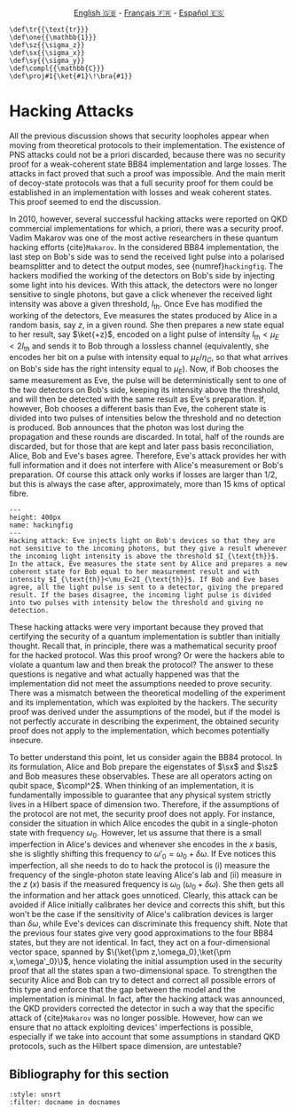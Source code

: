 <p style="text-align: center;">
    <a id="linken" href="../../../../en/content/index.html">English &#x1F1EC;&#x1F1E7;</a> - 
    <a id="linkfr" href="../../../../fr/content/index.html">Français &#x1F1EB;&#x1F1F7;</a> - 
    <a id="linkes" href="../../../../es/content/index.html">Español &#x1F1EA;&#x1F1F8;</a>
</p>
<script>
    currentPage = window.location.href;
    beforeLang = currentPage.slice(0, currentPage.indexOf("content") - 3);
    afterLang = currentPage.slice(currentPage.indexOf("content"));
    document.getElementById("linken").href = beforeLang + "en/" + afterLang;
    document.getElementById("linkfr").href = beforeLang + "fr/" + afterLang;
    document.getElementById("linkes").href = beforeLang + "es/" + afterLang;
</script>


```{math}
\def\tr{{\text{tr}}}
\def\one{{\mathbb{1}}}
\def\sz{{\sigma_z}}
\def\sx{{\sigma_x}}
\def\sy{{\sigma_y}}
\def\compl{{\mathbb{C}}}
\def\proj#1{\ket{#1}\!\bra{#1}}
```

# Hacking Attacks

All the previous discussion shows that security loopholes appear when moving from theoretical protocols to their implementation. The existence of PNS attacks could not be a priori discarded, because there was no security proof for a weak-coherent state BB84 implementation and large losses. The attacks in fact proved that such a proof was impossible. And the main merit of decoy-state protocols was that a full security proof for them could be established in an implementation with losses and weak coherent states. This proof seemed to end the discussion.

In 2010, however, several successful hacking attacks were reported on QKD commercial implementations for which, a priori, there was a security proof. Vadim Makarov was one of the most active researchers in these quantum hacking efforts {cite}`Makarov`. In the considered BB84 implementation, the last step on Bob's side was to send the received light pulse into a polarised beamsplitter and to detect the output modes, see {numref}`hackingfig`. The hackers modified the working of the detectors on Bob's side by injecting some light into his devices. With this attack, the detectors were no longer sensitive to single photons, but gave a click whenever the received light intensity was above a given threshold, $I_{\text{th}}$. Once Eve has modified the working of the detectors, Eve measures the states produced by Alice in a random basis, say $z$, in a given round. She then prepares a new state equal to her result, say $\ket{+z}$, encoded on a light pulse of intensity $I_{\text{th}}<\mu_E<2I_{\text{th}}$  and sends it to Bob through a lossless channel (equivalently, she encodes her bit on a pulse with intensity equal to $\mu_E/\eta_C$, so that what arrives on Bob's side has the right intensity equal to $\mu_E$). Now, if Bob chooses the same measurement as Eve, the pulse will be deterministically sent to one of the two detectors on Bob's side, keeping its intensity above the threshold, and will then be detected with the same result as Eve's preparation. If, however, Bob chooses a different basis than Eve, the coherent state is divided into two pulses of intensities below the threshold and no detection is produced. Bob announces that the photon was lost during the propagation and these rounds are discarded. In total, half of the rounds are discarded, but for those that are kept and later pass basis reconciliation, Alice, Bob and Eve's bases agree. Therefore, Eve's attack provides her with full information and it does not interfere with Alice's measurement or Bob's preparation. Of course this attack only works if losses are larger than $1/2$, but this is always the case after, approximately, more than 15 kms of optical fibre. 

```{figure} ./Hacking.png
---
height: 400px
name: hackingfig
---
Hacking attack: Eve injects light on Bob's devices so that they are not sensitive to the incoming photons, but they give a result whenever the incoming light intensity is above the threshold $I_{\text{th}}$. In the attack, Eve measures the state sent by Alice and prepares a new coherent state for Bob equal to her measurement result and with intensity $I_{\text{th}}<\mu_E<2I_{\text{th}}$. If Bob and Eve bases agree, all the light pulse is sent to a detector, giving the prepared result. If the bases disagree, the incoming light pulse is divided into two pulses with intensity below the threshold and giving no detection.
```

These hacking attacks were very important because they proved that certifying the security of a quantum implementation is subtler than initially thought. Recall that, in principle, there was a mathematical security proof for the hacked protocol. Was this proof wrong? Or were the hackers able to violate a quantum law and then break the protocol? The answer to these questions is negative and what actually happened was that the implementation did not meet the assumptions needed to prove security. There was a mismatch between the theoretical modelling of the experiment and its implementation, which was exploited by the hackers. The security proof was derived under the assumptions of the model, but if the model is not perfectly accurate in describing the experiment, the obtained security proof does not apply to the implementation, which becomes potentially insecure. 

To better understand this point, let us consider again the BB84 protocol. In its formulation, Alice and Bob prepare the eigenstates of $\sx$ and $\sz$ and Bob measures these observables. These are all operators acting on qubit space, $\compl^2$. When thinking of an implementation, it is fundamentally impossible to guarantee that any physical system strictly lives in a Hilbert space of dimension two. Therefore, if the assumptions of the protocol are not met, the security proof does not apply. For instance, consider the situation in which  Alice encodes the qubit in a single-photon state with frequency $\omega_0$. However, let us assume that there is a small imperfection in Alice's devices and whenever she encodes in the $x$ basis, she is slightly shifting this frequency to $\omega'_0=\omega_0+\delta\omega$. If Eve notices this imperfection, all she needs to do to hack the protocol is (i) measure the frequency of the single-photon state leaving Alice's lab and (ii) measure in the $z$ ($x$) basis if the measured frequency is $\omega_0$ ($\omega_0+\delta\omega$). She then gets all the information and her attack goes unnoticed. Clearly, this attack can be avoided if Alice initially calibrates her device and corrects this shift, but this won't be the case if the sensitivity of Alice's calibration devices is larger than $\delta\omega$, while Eve's devices can discriminate this frequency shift. Note that the previous four states give very good approximations to the four BB84 states, but they are not identical. In fact, they act on a four-dimensional vector space, spanned by $\{\ket{\pm z,\omega_0},\ket{\pm x,\omega'_0}\}$, hence violating the initial assumption used in the security proof that all the states span a two-dimensional space. To strengthen the security Alice and Bob can try to detect and correct all possible errors of this type and enforce that the gap between the model and the implementation is minimal. In fact, after the hacking attack was announced, the QKD providers corrected the detector in such a way that the specific attack of {cite}`Makarov` was no longer possible. However, how can we ensure that no attack exploiting devices' imperfections is possible, especially if we take into account that some assumptions in standard QKD protocols, such as the Hilbert space dimension, are untestable?

## Bibliography for this section
```{bibliography}
:style: unsrt
:filter: docname in docnames
```



